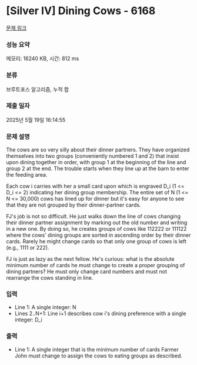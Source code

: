 # [Silver IV] Dining Cows - 6168 

[문제 링크](https://www.acmicpc.net/problem/6168) 

### 성능 요약

메모리: 16240 KB, 시간: 812 ms

### 분류

브루트포스 알고리즘, 누적 합

### 제출 일자

2025년 5월 19일 16:14:55

### 문제 설명

<p>The cows are so very silly about their dinner partners. They have organized themselves into two groups (conveniently numbered 1 and 2) that insist upon dining together in order, with group 1 at the beginning of the line and group 2 at the end. The trouble starts when they line up at the barn to enter the feeding area.</p>

<p>Each cow i carries with her a small card upon which is engraved D_i (1 <= D_i <= 2) indicating her dining group membership. The entire set of N (1 <= N <= 30,000) cows has lined up for dinner but it's easy for anyone to see that they are not grouped by their dinner-partner cards.</p>

<p>FJ's job is not so difficult.  He just walks down the line of cows changing their dinner partner assignment by marking out the old number and writing in a new one. By doing so, he creates groups of cows like 112222 or 111122 where the cows' dining groups are sorted in ascending order by their dinner cards. Rarely he might change cards so that only one group of cows is left (e.g., 1111 or 222).</p>

<p>FJ is just as lazy as the next fellow. He's curious: what is the absolute minimum number of cards he must change to create a proper grouping of dining partners? He must only change card numbers and must not rearrange the cows standing in line.</p>

### 입력 

 <ul>
	<li>Line 1: A single integer: N</li>
	<li>Lines 2..N+1: Line i+1 describes cow i's dining preference with a single integer: D_i</li>
</ul>

<p> </p>

### 출력 

 <ul>
	<li>Line 1: A single integer that is the minimum number of cards Farmer John must change to assign the cows to eating groups as described.</li>
</ul>

<p> </p>

